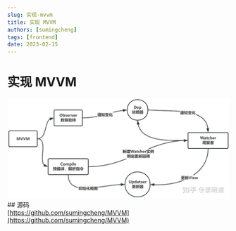 ```yaml
---
slug: 实现-mvvm
title: 实现 MVVM
authors: [sumingcheng]
tags: [frontend]
date: 2023-02-15
---
```


# 实现 MVVM



 

![f5a291d5d5de3ef7348ab130a2a4f3b5](../image/f5a291d5d5de3ef7348ab130a2a4f3b5.jpg)## 源码  
[https://github.com/sumingcheng/MVVM](https://github.com/sumingcheng/MVVM)
